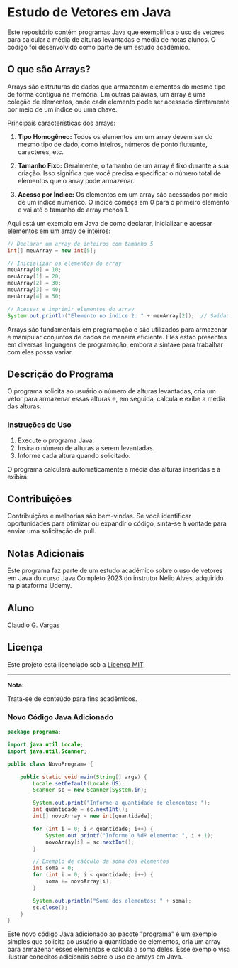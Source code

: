 # Estudo de Vetores em Java

Este repositório contém programas Java que exemplifica o uso de vetores para calcular a média de alturas levantadas e média de notas alunos. O código foi desenvolvido como parte de um estudo acadêmico.

## O que são Arrays?

Arrays são estruturas de dados que armazenam elementos do mesmo tipo de forma contígua na memória. Em outras palavras, um array é uma coleção de elementos, onde cada elemento pode ser acessado diretamente por meio de um índice ou uma chave.

Principais características dos arrays:

1. **Tipo Homogêneo:** Todos os elementos em um array devem ser do mesmo tipo de dado, como inteiros, números de ponto flutuante, caracteres, etc.

2. **Tamanho Fixo:** Geralmente, o tamanho de um array é fixo durante a sua criação. Isso significa que você precisa especificar o número total de elementos que o array pode armazenar.

3. **Acesso por Índice:** Os elementos em um array são acessados por meio de um índice numérico. O índice começa em 0 para o primeiro elemento e vai até o tamanho do array menos 1.

Aqui está um exemplo em Java de como declarar, inicializar e acessar elementos em um array de inteiros:

```java
// Declarar um array de inteiros com tamanho 5
int[] meuArray = new int[5];

// Inicializar os elementos do array
meuArray[0] = 10;
meuArray[1] = 20;
meuArray[2] = 30;
meuArray[3] = 40;
meuArray[4] = 50;

// Acessar e imprimir elementos do array
System.out.println("Elemento no índice 2: " + meuArray[2]);  // Saída: 30
```

Arrays são fundamentais em programação e são utilizados para armazenar e manipular conjuntos de dados de maneira eficiente. Eles estão presentes em diversas linguagens de programação, embora a sintaxe para trabalhar com eles possa variar.

## Descrição do Programa

O programa solicita ao usuário o número de alturas levantadas, cria um vetor para armazenar essas alturas e, em seguida, calcula e exibe a média das alturas.

### Instruções de Uso

1. Execute o programa Java.
2. Insira o número de alturas a serem levantadas.
3. Informe cada altura quando solicitado.

O programa calculará automaticamente a média das alturas inseridas e a exibirá.

## Contribuições

Contribuições e melhorias são bem-vindas. Se você identificar oportunidades para otimizar ou expandir o código, sinta-se à vontade para enviar uma solicitação de pull.

## Notas Adicionais

Este programa faz parte de um estudo acadêmico sobre o uso de vetores em Java do curso Java Completo 2023 do instrutor Nelio Alves, adquirido na plataforma Udemy.

## Aluno

Claudio G. Vargas 

## Licença

Este projeto está licenciado sob a [Licença MIT](LICENSE).

---

**Nota:** 

Trata-se de conteúdo para fins acadêmicos.

### Novo Código Java Adicionado

```java
package programa;

import java.util.Locale;
import java.util.Scanner;

public class NovoPrograma {

    public static void main(String[] args) {
        Locale.setDefault(Locale.US);
        Scanner sc = new Scanner(System.in);

        System.out.print("Informe a quantidade de elementos: ");
        int quantidade = sc.nextInt();
        int[] novoArray = new int[quantidade];

        for (int i = 0; i < quantidade; i++) {
            System.out.printf("Informe o %dº elemento: ", i + 1);
            novoArray[i] = sc.nextInt();
        }

        // Exemplo de cálculo da soma dos elementos
        int soma = 0;
        for (int i = 0; i < quantidade; i++) {
            soma += novoArray[i];
        }

        System.out.println("Soma dos elementos: " + soma);
        sc.close();
    }
}
```

Este novo código Java adicionado ao pacote "programa" é um exemplo simples que solicita ao usuário a quantidade de elementos, cria um array para armazenar esses elementos e calcula a soma deles. Esse exemplo visa ilustrar conceitos adicionais sobre o uso de arrays em Java.
